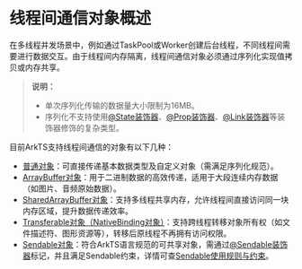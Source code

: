 # 线程间通信对象概述

在多线程并发场景中，例如通过TaskPool或Worker创建后台线程，不同线程间需要进行数据交互。由于线程间内存隔离，线程间通信对象必须通过序列化实现值拷贝或内存共享。

> **说明：**
>
> - 单次序列化传输的数据量大小限制为16MB。
> - 序列化不支持使用[@State装饰器](../ui/state-management/arkts-state.md)、[@Prop装饰器](../ui/state-management/arkts-prop.md)、[@Link装饰器](../ui/state-management/arkts-link.md)等装饰器修饰的复杂类型。

目前ArkTS支持线程间通信的对象有以下几种：

- [普通对象](normal-object.md)：可直接传递基本数据类型及自定义对象（需满足序列化规范）。
- [ArrayBuffer对象](arraybuffer-object.md)：用于二进制数据的高效传递，适用于大段连续内存数据（如图片、音频原始数据）。
- [SharedArrayBuffer对象](shared-arraybuffer-object.md)：支持多线程共享内存，允许线程间直接访问同一块内存区域，提升数据传递效率。
- [Transferable对象（NativeBinding对象）](transferabled-object.md)：支持跨线程转移对象所有权（如文件描述符、图形资源等），转移后原线程不再拥有访问权限。
- [Sendable对象](arkts-sendable.md)：符合ArkTS语言规范的可共享对象，需通过[@Sendable装饰器](arkts-sendable.md#sendable装饰器)标记，并且满足Sendable约束，详情可查[Sendable使用规则与约束](sendable-constraints.md)。

